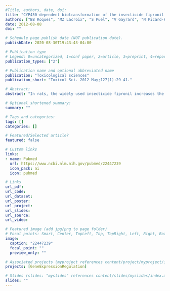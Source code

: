 ```yaml
---
#Title, authors, date, doi:
title: "CYP450-dependent biotransformation of the insecticide fipronil into fipronil sulfone can mediate fipronil-induced thyroid disruption in rats."
authors: ["BB Roques", "MZ Lacroix", "S Puel", "V Gayrard", "N Picard-Hagen", "I Jouanin", "E Perdu", "PG Martin", "C Viguie"]
date: 2012-08-08
doi: ""

# Schedule page publish date (NOT publication date).
publishDate: 2020-08-30T19:43:43-04:00

# Publication type
# Legend: 0=uncategorized, 1=conf paper, 2=article, 3=preprint, 4=report, 5=book, 6=book chapter, 7=thesis, 8=patent
publication_types: ["2"]

# Publication name and optional abbreviated name
publication: "Toxicological sciences"
publication_short: "Toxicol Sci. 2012 May;127(1):29-41."

# Abstract:
abstract: "In rats, the widely used insecticide fipronil increases the clearance of thyroxine (T(4)). This effect is associated with a high plasma concentration of fipronil sulfone, the fipronil main metabolite in several species including rats and humans. In sheep, following fipronil treatment, fipronil sulfone plasma concentration and thyroid disruption are much lower than in rats. We postulated that fipronil biotransformation into fipronil sulfone by hepatic cytochromes P450 (CYP) could act as a potential thyroid disruptor. The aim of this study was to determine if fipronil sulfone treatment could reproduce the fipronil treatment effects on T(4) clearance and CYP induction in rats. Fipronil and fipronil sulfone treatments (3.4 mumol/kg/day per os, 14 days) increased total and free T(4) clearances to the same extent in THX + T(3), euthyroid-like rats. Both treatments induced a 2.5-fold increase in Ugt1a1 and Sult1b1 messenger RNA (mRNA) expressions and a twofold increase in UGT1A activity suggesting that T(4) elimination was mediated, at least in part, by hepatic uridine 5'-diphospho-glucuronosyltransferases (UGT) and/or sulfotransferases (SULT) induction. Both treatments induced a 10-fold increase in Cyp3a1 and Cyp2b2 mRNA expressions concomitant with a threefold increase in CYP3A immunoreactivity and a 1.7-fold increase in antipyrine clearance, a biomarker of CYP3A activity. All these results showed that fipronil sulfone treatment could reproduce the fipronil treatment effects on T(4) clearance and hepatic enzyme induction in rats. The potential of fipronil sulfone to act as a thyroid disruptor is all the more critical because it persists much longer in the organism than fipronil itself."

# Optional shortened summary:
summary: ""

# Tags and categories:
tags: []
categories: []

# Featured/Selected article?
featured: false

# Custom links
links:
- name: Pubmed
  url: https://www.ncbi.nlm.nih.gov/pubmed/22447239
  icon_pack: ai
  icon: pubmed

# Links
url_pdf:
url_code:
url_dataset:
url_poster:
url_project:
url_slides:
url_source:
url_video:

# Featured image (add jpg/png to page folder)
# Focal points: Smart, Center, TopLeft, Top, TopRight, Left, Right, BottomLeft, Bottom, BottomRight
image: 
  caption: "22447239"
  focal_point: ""
  preview_only: ""

# Associated projects (myproject references content/project/myproject/index.md)
projects: [GeneExpressionRegulation]

# Slides (slides: "myslides" references content/slides/myslides/index.md)
slides: ""
---
```

